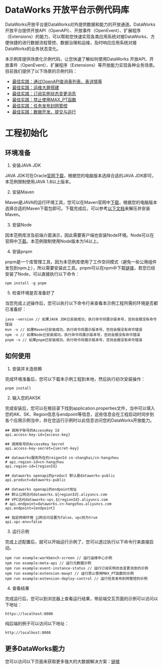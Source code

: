 # DataWorks 开放平台示例代码库

DataWorks开放平台是DataWorks对外提供数据和能力的开放通道。DataWorks开放平台提供开放API（OpenAPI）、开放事件（OpenEvent）、扩展程序（Extensions）的能力，可以帮助您快速实现各类应用系统对接DataWorks、方便快捷的进行数据流程管控、数据治理和运维，及时响应应用系统对接DataWorks的业务状态变化。

本示例库提供场景化示例代码，让您快速了解如何使用DataWorks 开放API、开放事件（OpenEvent）、扩展程序（Extensions）等开放能力实现各种业务场景。目前我们提供了以下场景的示例代码：

* [最佳实践：通过OpenAPI查询表列表、表详情等](examples/meta-api-demo/README.md)
* [最佳实践：运维大屏搭建](examples/workbench-screen-demo/README.md)
* [最佳实践：订阅实例状态变更消息](examples/event-instance-status-demo/README.md)
* [最佳实践：禁止使用MAX_PT函数](examples/extension-maxpt-demo/README.md)
* [最佳实践：任务发布封网管控](examples/extension-deploy-control-demo/README.md)
* [最佳实践：数据开发、提交与运行](examples/submit-sql-demo/README.md)

# 工程初始化

## 环境准备

1. 安装JAVA JDK

JAVA JDK可在Oracle[官网下载](https://www.oracle.com/java/technologies/downloads/)，根据您的电脑版本选择合适的JAVA JDK即可，本范例限制使用JAVA 1.8以上版本。

2. 安装Maven

Maven是JAVA的运行环境工具，您可以在Maven官网中[下载](https://maven.apache.org/download.cgi)，根据您的电脑版本选择合适的Maven下载包即可。下载完成后，可以参考[以下文档](https://maven.apache.org/install.html)来解压并安装Maven。

3. 安装Node

因本范例库涉及前端介面演示，因此需要客户端也安装Node环境。Node可以在官网中[下载](https://nodejs.org/en/)。本范例限制使用Node版本为14以上。

4. 安装pnpm

pnpm是一个库管理工具，因为本范例库使用了工作空间模式（避免一些公用组件发包到npm上），所以需要安装此工具。pnpm可以在npm中下载[链接](https://pnpm.io/installation)，若您已经安装了Node，可以直接执行以下命令：

```shell
npm install -g pnpm
```

5. 检查环境是否准备好了

当您完成上述操作后，您可以执行以下命令行来查看本示例工程所需的环境是否都已准备好：

```shell
java -version // 如果JAVA JDK已安装成功，执行命令将展示版本号，否则会报没有命令错误
mvn -v // 如果Maven已安装成功，执行命令将展示版本号，否则会报没有命令错误
npm -v // 如果Node已安装成功，执行命令将展示版本号，否则会报没有命令错误
pnpm -v // 如果pnpm已安装成功，执行命令将展示版本号，否则会报没有命令错误
```

## 如何使用

1. 安装并关连依赖

完成环境准备后，您可以下载本示例工程到本地，然后执行初次安装操作：

```shell
pnpm install
```

2. 输入您的AKSK

完成安装后，您可以在根目录下找到application.properties文件，当中可以填入您的AK、SK、Region信息与endpoint等信息，这些信息会在工程启动时同步到各个应用示例当中，并在您运行示例时以此信息访问您的DataWorks开放能力。

```text
## 调用子账号的AccessKey Id
api.access-key-id={access-key}

## 调用账号的AccessKey Secret
api.access-key-secret={secret-key}

## dataworks服务所在的reigonId cn-shanghai/cn-hangzhou
# api.region-id=cn-hangzhou
api.region-id={regionId}

## dataworks openapi的product 默认是dataworks-public
api.product=dataworks-public

## dataworks openapi的endpoint地址
## 默认公网访问dataworks.${regionId}.aliyuncs.com
## VPC访问dataworks-vpc.${regionId}.aliyuncs.com
# api.endpoint=dataworks.cn-hangzhou.aliyuncs.com
api.endpoint={endpoint}

## 指定网络环境 公网访问设置为false，vpc则为true
api.vpc-env=false
```

3. 运行示例

完成上述配置后，就可以开始运行示例了，您可以透过执行以下命令行来直接启动。

```shell
npm run example:workbench-screen // 运行运维中心示例
npm run example:meta-api // 运行元数据示例
npm run example:event-instance-status // 运行订阅实例状态变更消息的示例
npm run example:extension-maxpt // 运行禁止使用MAX_PT函数的示例
npm run example:extension-deploy-control // 运行任务发布封网管控的示例
```

4. 查看结果

完成运行后，您可以到浏览器上查看运行结果，带前端交互页面的示例可以访问以下地址： 

```shell
https://localhost:8080
```

纯后端的例子可以访问以下地址：

```shell
http://localhost:8008
```

## 更多DataWorks能力

您可以访问以下页面来获取更多强大的大数据解决方案：[链接](https://www.aliyun.com/product/bigdata/ide?spm=5176.19720258.J_3207526240.14.e93976f4fSmZlv&scm=20140722.S_function@@product@@89892._.ID_function@@product@@89892-RL_dataworks-LOC_bar-OR_ser-V_2-P0_0)
